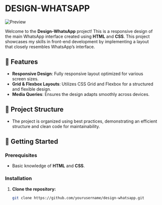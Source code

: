 # DESIGN-WHATSAPP 
![Preview](https://i.ibb.co/7CS7ZtZ/update-whatsapp.gif)

Welcome to the **Design-WhatsApp** project! This is a responsive design of the main WhatsApp interface created using **HTML** and **CSS**. This project showcases my skills in front-end development by implementing a layout that closely resembles WhatsApp’s interface.

## 🌟 Features

- **Responsive Design**: Fully responsive layout optimized for various screen sizes.
- **Grid & Flexbox Layouts**: Utilizes CSS Grid and Flexbox for a structured and flexible design.
- **Media Queries**: Ensures the design adapts smoothly across devices.

## 📁 Project Structure

- The project is organized using best practices, demonstrating an efficient structure and clean code for maintainability.

## 🚀 Getting Started

### Prerequisites

- Basic knowledge of **HTML** and **CSS**.

### Installation

1. **Clone the repository:**

   ```bash
   git clone https://github.com/yourusername/design-whatsapp.git
